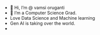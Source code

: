- 👋 Hi, I’m @ vamsi oruganti
- 👀 I’m a Computer Science Grad.
- Love Data Science and Machine learning
- Gen AI is taking over the world.
- 


<!---
Ovamsi-AP18110010261/Ovamsi-AP18110010261 is a ✨ special ✨ repository because its `README.md` (this file) appears on your GitHub profile.
You can click the Preview link to take a look at your changes.
--->
